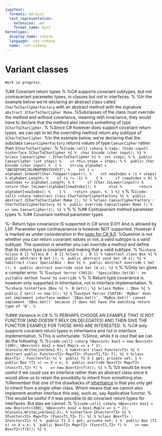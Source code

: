 ```yaml
---
jupytext:
  formats: md:myst
  text_representation:
    extension: .md
    format_name: myst
kernelspec:
  display_name: csharp
  language: .net-csharp
  name: .net-csharp
---
```


# Variant classes

```{warning}
Work in progress.
```

%## Covariant return types
%
%C# supports covariant subtypes, but not contravariant parameter types, in classes but not in interfaces.
%
%In the example below we're declaring an abstract class called `CharToCharCipherFactory` with an abstract method with the signature `abstract ICharToCharCipher Make`.
%Subclasses of the class must override the method and without covariance, meaning with invariance, they would have to declare that the method also returns something of type `ICharToCharCipher`.
%
%Since C# however does support covariant return types, we can opt to let the overriding method return any subtype of `ICharToCharCipher`.
%In the example below, we're declaring that the subclass `CaesarCipherFactory` returns values of type `CaesarCipher` rather than `ICharToCharCipher`.
%
%```{code-cell} csharp
%:tags: [hide-input]
%interface ICharToCharCipher
%{
%  char Encode (char input);
%}
%
%class CaesarCipher : ICharToCharCipher
%{
%  int steps;
%
%  public CaesarCipher (int steps)
%    => this.steps = steps;
%
%  public char Encode (char input)
%  {
%    string alphabet = "ABCDEFGHIJKLMNOPQRSTUVXYZ";
%    int i = alphabet.IndexOf(Char.ToUpper(input));
%    int newIndex = (i + steps) % alphabet.Length;
%    if (i != -1)
%    {
%      if (newIndex < 0)
%        newIndex += alphabet.Length;
%
%      if (Char.IsLower(input))
%        return Char.ToLower(alphabet[newIndex]);
%      else
%        return alphabet[newIndex];
%    }
%    return input;
%  }
%}
%```
%
%```{code-cell} csharp
%abstract class CharToCharCipherFactory
%{
%  public abstract ICharToCharCipher Make ();
%}
%
%class CaesarCipherFactory : CharToCharCipherFactory
%{
%  public override CaesarCipher Make ()
%    => new CaesarCipher(1);
%}
%```
%
%
%## Contravariant method parameter types
%
%## Covariant method parameter types



%- Return type covariance IS supported in C# since 9.0!!! And is allowed by LSP. Parameter type contravariance is however NOT supported. However it is marked as under consideration in the [spec for C# 9.0](https://learn.microsoft.com/en-us/dotnet/csharp/language-reference/proposals/csharp-9.0/covariant-returns).
%Question is not whether you can return covariant values or not, a valid subtype is a valid subtype. The question is whether you can override a method and define that its return type is covariant and making that a valid subtype.
%
%```csharp
%class A {}
%class B : A {}
%class C : B {}
%
%abstract class Box
%{
%  public abstract B Get ();
%  public abstract void Set (B x);
%}
%
%abstract class SpecialBox : Box
%{
%  public abstract override C Get ();
%  public abstract override void Set (A x);
%}
%```
%
%Only `Set` gives a compiler error.
%
%```output
%error CS0115: 'SpecialBox.Set(A)': no suitable method found to override
%```
%
% Return type covariance is however only supported in inheritance, not in interface implementation.
%
%```csharp
%interface IBox
%{
%  B Get();
%}
%class MyBox : IBox
%{
%  public C Get() => new C();
%}
%```
%```output
%error CS0738: 'MyBox' does not implement interface member 'IBox.Get()'. 'MyBox.Get()' cannot implement 'IBox.Get()' because it does not have the matching return type of 'B'.
%```

%### Variance in C#
%
% PERHAPS CHOOSE AN EXAMPLE THAT IS NOT FUNCTOR (AND DOESN'T RELY ON DELEGATES) AND THEN GIVE THE FUNCTOR EXAMPLE FOR THOSE WHO ARE INTERESTED.
%
%C# only supports covariant return types in inheritance and not in interface implementation.
%This is unfortunate.
%Since, while it is cool that we can do the following:
%
%```{code-cell} csharp
%Box<int> box1 = new Box<int>(100);
%Box<int> box2 = box1.Map(x => x * 2);
%Console.WriteLine(box2.X);
%
%abstract class Functor<T1>
%{
%  abstract public Functor<T2> Map<T2> (Func<T1,T2> f);
%}
%
%class Box<T1> : Functor<T1>
%{
%  public T1 X { get; private set; }
%  public Box (T1 x) => X = x;
%  public override Box<T2> Map<T2> (Func<T1,T2> f)
%    => new Box<T2>(f(X));
%}
%```
%
%It would be more useful if we could use an interface rather than an abstract class since it would allow us to retain the possibility to inherit from something else.
%Remember that one of the drawbacks of [inheritance](inheritance) is that you only get to inherit from a single other class. Which means that we cannot also implement another interface this way, such as, say Applicative functor.
% This would be useful if it was possible to do covariant return types for interfaces. But alas we cannot.
%
%```{code-cell} csharp
%Box<int> box1 = new Box<int>(100);
%Box<int> box2 = box1.Map(x => x * 2);
%Console.WriteLine(box2.X);
%
%interface IFunctor<T1>
%{
%  IFunctor<T2> Map<T2> (Func<T1,T2> f);
%}
%
%class Box<T1> : IFunctor<T1>
%{
%  public T1 X { get; private set; }
%  public Box (T1 x) => X = x;
%  public Box<T2> Map<T2> (Func<T1,T2> f)
%    => new Box<T2>(f(X));
%}
%```


